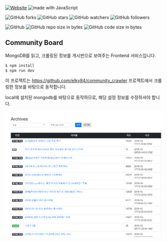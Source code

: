 [![Website](https://img.shields.io/website-up-down-green-red/http/shields.io.svg?label=elky-essay)](https://elky84.github.io)
<img src="https://img.shields.io/badge/made%20with-JavaScript-brightgreen.svg" alt="made with JavaScript">

![GitHub forks](https://img.shields.io/github/forks/elky84/community-board.svg?style=social&label=Fork)
![GitHub stars](https://img.shields.io/github/stars/elky84/community-board.svg?style=social&label=Stars)
![GitHub watchers](https://img.shields.io/github/watchers/elky84/community-board.svg?style=social&label=Watch)
![GitHub followers](https://img.shields.io/github/followers/elky84.svg?style=social&label=Follow)

![GitHub](https://img.shields.io/github/license/mashape/apistatus.svg)
![GitHub repo size in bytes](https://img.shields.io/github/repo-size/elky84/community-board.svg)
![GitHub code size in bytes](https://img.shields.io/github/languages/code-size/elky84/community-board.svg)

## Community Board
MongoDB를 읽고, 크롤링된 정보를 게시판으로 보여주는 Frontend 서비스입니다.

```
$ npm install
$ npm run dev
```

이 프로젝트는 <https://github.com/elky84/community_crawler> 프로젝트에서 크롤링한 정보를 바탕으로 동작합니다.

local에 설치된 mongodb를 바탕으로 동작하므로, 해당 설정 정보를 수정하셔야 합니다.

![community_board](./community_board.png)
